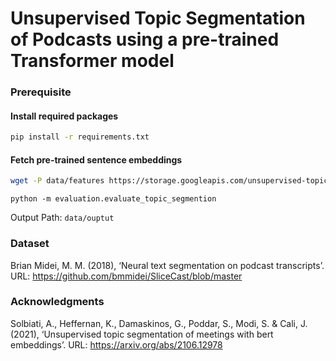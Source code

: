 # Unsupervised Topic Segmentation of Podcasts using a pre-trained Transformer model

### Prerequisite 
#### Install required packages
```bash
pip install -r requirements.txt
```
#### Fetch pre-trained sentence embeddings
```bash
wget -P data/features https://storage.googleapis.com/unsupervised-topic-segmentation-seminar/features/embeddings                                                                               ─╯
```
```
python -m evaluation.evaluate_topic_segmention
```
Output Path: `data/ouptut`

### Dataset
Brian Midei, M. M. (2018), ‘Neural text segmentation on podcast transcripts’.
URL: https://github.com/bmmidei/SliceCast/blob/master

### Acknowledgments
Solbiati, A., Heffernan, K., Damaskinos, G., Poddar, S., Modi, S. & Cali, J. (2021),
‘Unsupervised topic segmentation of meetings with bert embeddings’.
URL: https://arxiv.org/abs/2106.12978